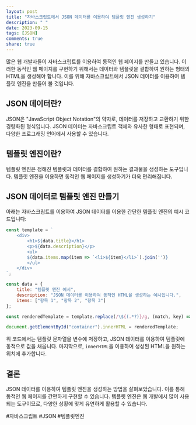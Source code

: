 ```yaml
---
layout: post
title: "자바스크립트에서 JSON 데이터를 이용하여 템플릿 엔진 생성하기"
description: " "
date: 2023-09-15
tags: [JSON]
comments: true
share: true
---
```


많은 웹 개발자들이 자바스크립트를 이용하여 동적인 웹 페이지를 만들고 있습니다. 이러한 동적인 웹 페이지를 구현하기 위해서는 데이터와 템플릿을 결합하여 원하는 형태의 HTML을 생성해야 합니다. 이를 위해 자바스크립트에서 JSON 데이터를 이용하여 템플릿 엔진을 만들어 볼 것입니다.

## JSON 데이터란?

JSON은 "JavaScript Object Notation"의 약자로, 데이터를 저장하고 교환하기 위한 경량화된 형식입니다. JSON 데이터는 자바스크립트 객체와 유사한 형태로 표현되며, 다양한 프로그래밍 언어에서 사용할 수 있습니다.

## 템플릿 엔진이란?

템플릿 엔진은 정해진 템플릿과 데이터를 결합하여 원하는 결과물을 생성하는 도구입니다. 템플릿 엔진을 이용하면 동적인 웹 페이지를 생성하기가 더욱 편리해집니다.

## JSON 데이터로 템플릿 엔진 만들기

아래는 자바스크립트를 이용하여 JSON 데이터를 이용한 간단한 템플릿 엔진의 예시 코드입니다:

```javascript
const template = `
    <div>
        <h1>${data.title}</h1>
        <p>${data.description}</p>
        <ul>
        ${data.items.map(item => `<li>${item}</li>`).join('')}
        </ul>
    </div>
`;

const data = {
    title: "템플릿 엔진 예시",
    description: "JSON 데이터를 이용하여 동적인 HTML을 생성하는 예시입니다.",
    items: ["항목 1", "항목 2", "항목 3"]
};

const renderedTemplate = template.replace(/\${(.*?)}/g, (match, key) => eval(key));

document.getElementById("container").innerHTML = renderedTemplate;
```

위 코드에서는 템플릿 문자열을 변수에 저장하고, JSON 데이터를 이용하여 템플릿에 동적으로 값을 채웁니다. 마지막으로, `innerHTML`을 이용하여 생성된 HTML을 원하는 위치에 추가합니다.

## 결론

JSON 데이터를 이용하여 템플릿 엔진을 생성하는 방법을 살펴보았습니다. 이를 통해 동적인 웹 페이지를 간편하게 구현할 수 있습니다. 템플릿 엔진은 웹 개발에서 많이 사용되는 도구이므로, 다양한 상황에 맞게 유연하게 활용할 수 있습니다.

#자바스크립트 #JSON #템플릿엔진